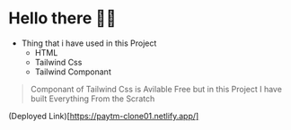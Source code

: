 # Hello there 👋👋
- Thing that i have used in this Project
    - HTML
    - Tailwind Css
    - Tailwind Componant

>Componant of Tailwind Css is 
Avilable Free but in this Project I have built Everything From the Scratch<br>

(Deployed Link)[https://paytm-clone01.netlify.app/]   
  
